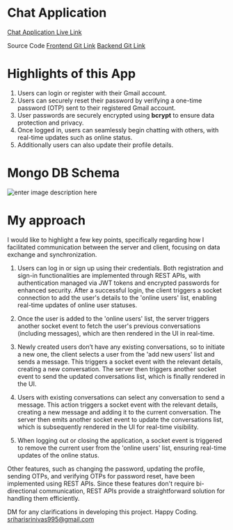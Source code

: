 
# Chat Application 
[Chat Application Live Link](https://srihari-chat-mern.vercel.app/)

Source Code
[Frontend Git Link](https://gitlab.com/Sriharisrinivas/todo-frontend/-/tree/chat-app)
[Backend Git Link](https://gitlab.com/Sriharisrinivas/todo/-/tree/srihari_v2)

# Highlights of this App

 1. Users can login or register with their Gmail account.
 2. Users can securely reset their password by verifying a one-time password (OTP) sent to their registered Gmail account.
 3. User passwords are securely encrypted using **bcrypt** to ensure data protection and privacy.
 4. Once logged in, users can seamlessly begin chatting with others, with real-time updates such as online status.
 5. Additionally users can also update their profile details.

# Mongo DB Schema
![enter image description here](https://res.cloudinary.com/sriharisrinivas/image/upload/v1727979606/IMG_20241003_234617_jwfuxd.jpg)

# My approach
I would like to highlight a few key points, specifically regarding how I facilitated communication between the server and client, focusing on data exchange and synchronization.

1. Users can log in or sign up using their credentials. Both registration and sign-in functionalities are implemented through REST APIs, with authentication managed via JWT tokens and encrypted passwords for enhanced security. After a successful login, the client triggers a socket connection to add the user's details to the 'online users' list, enabling real-time updates of online user statuses.											

2. Once the user is added to the 'online users' list, the server triggers another socket event to fetch the user's previous conversations (including messages), which are then rendered in the UI in real-time.											

3. Newly created users don’t have any existing conversations, so to initiate a new one, the client selects a user from the 'add new users' list and sends a message. This triggers a socket event with the relevant details, creating a new conversation. The server then triggers another socket event to send the updated conversations list, which is finally rendered in the UI.	

4. Users with existing conversations can select any conversation to send a message. This action triggers a socket event with the relevant details, creating a new message and adding it to the current conversation. The server then emits another socket event to update the conversations list, which is subsequently rendered in the UI for real-time visibility.											

5. When logging out or closing the application, a socket event is triggered to remove the current user from the 'online users' list, ensuring real-time updates of the online status.											

Other features, such as changing the password, updating the profile, sending OTPs, and verifying OTPs for password reset, have been implemented using REST APIs. Since these features don't require bi-directional communication, REST APIs provide a straightforward solution for handling them efficiently.



DM for any clarifications in developing this project. Happy Coding.
sriharisrinivas995@gmail.com